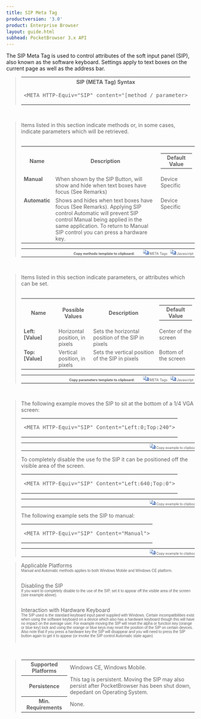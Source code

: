 ```yaml
---
title: SIP Meta Tag
productversion: '3.0'
product: Enterprise Browser
layout: guide.html
subhead: PocketBrowser 3.x API
---
```


The SIP Meta Tag is used to control attributes of the soft input panel (SIP), also known as the software keyboard. Settings apply to text boxes on the current page as well as the address bar. 

<div id="SyntaxSpan" style="display:block">
<blockquote>
<table class="clsSyntax" cellspacing="1" cellpadding="3" width="95%">
<tr>
<th class="clsSyntaxHeadings">SIP (META Tag) Syntax
</th>
</tr>
<tr>
<td class="clsSyntaxCells">
<pre class="clsSyntaxCells">&lt;META HTTP-Equiv="SIP" content="[method / parameter&gt;</pre>
</td>
</tr>
</table>
</blockquote><br></div>
<div id="ParametersWOSpan" style="display:block">
<blockquote>
Items listed in this section indicate methods or, in some cases, indicate parameters which will be retrieved.
<BR><BR><table class="clsSyntax" cellspacing="1" cellpadding="3" width="95%">
<col width="10%">
<col width="68%">
<col width="22%">
<tr>
<th class="clsSyntaxHeadings">Name</th>
<th class="clsSyntaxHeadings">Description</th>
<th class="clsSyntaxHeadings">
  <table cellspacing="0" cellpadding="0">
    <tr>
      <td width="85%" class="clsSyntaxHeadings" style="border-bottom-style: none;">Default Value</td>
    </tr>
  </table>
</th>
</tr>
<tr>
<td valign="top" class="clsSyntaxCells"><b>Manual</b></td>
<td valign="top" class="clsSyntaxCells">When shown by the SIP Button, will show and hide when text boxes have focus (See Remarks)</td>
<td valign="top" class="clsSyntaxCells">Device Specific</td>
</tr>
<tr>
<td valign="top" class="clsSyntaxCells"><b>Automatic</b></td>
<td valign="top" class="clsSyntaxCells">Shows and hides when text boxes have focus (See Remarks).  Applying SIP control Automatic will prevent SIP control Manual being applied in the same application.  To return to Manual SIP control you can press a hardware key.</td>
<td valign="top" class="clsSyntaxCells">Device Specific</td>
</tr>
</table>
<table cellspacing="1" cellpadding="3" width="95%">
<col width="78%">
<col width="8%">
<col width="1%">
<col width="5%">
<col width="1%">
<col width="5%">
<col width="2%">
<tr align="right">
<td></td>
<td valign="bottom" style="border-bottom-style: none;font-weight:normal;font-size:xx-small;"><nobr><b>Copy methods template to clipboard:</b></nobr></td>
<td></td>
<td valign="bottom" style="border-bottom-style: none;font-weight:normal;font-size:xx-small;"><nobr><img id="imgCopyDefaultsWO" alt="Copy META Tag template to clipboard" onclick="CopyTemplate('txtMETATemplateWO')" onmouseover="this.style.cursor='hand'" src="../Resources/CopyDefaults.gif">
			META Tags
		</nobr></td>
<td></td>
<td valign="middle" style="border-bottom-style: none;font-weight:normal;font-size:xx-small;"><nobr><img id="imgCopyDefaultsWO" alt="Copy Javascript template to clipboard" onclick="CopyTemplate('txtJavascriptTemplateWO')" onmouseover="this.style.cursor='hand'" src="../Resources/CopyDefaults.gif">
			Javascript
		</nobr></td>
<td></td>
</tr>
</table>
<div style="display:none"><textarea id="txtMETATemplateWO">&lt;!-- 
The SIP META Tag is used to control attributes of the soft input panel. Note that these settings apply to both text boxes on the current page as well as the address bar
--&gt;

&lt;!-- &lt;META HTTP-Equiv="SIP" Content="Manual"&gt; --&gt;      &lt;!-- When shown by the SIP Button, will show and hide when text boxes have focus (See Remarks) --&gt;
&lt;!-- &lt;META HTTP-Equiv="SIP" Content="Automatic"&gt; --&gt;      &lt;!-- Shows and hides when text boxes have focus (See Remarks).  Applying SIP control Automatic will prevent SIP control Manual being applied in the same application.  To return to Manual SIP control you can press a hardware key. --&gt;</textarea></div>
<div style="display:none"><textarea id="txtJavascriptTemplateWO">&lt;script&gt;
/*
The SIP META Tag is used to control attributes of the soft input panel. Note that these settings apply to both text boxes on the current page as well as the address bar
*/

function doSIPInit()
{
var objGeneric = new ActiveXObject("PocketBrowser.Generic");

//objGeneric.InvokeMETAFunction('SIP', 'Manual');      /* When shown by the SIP Button, will show and hide when text boxes have focus (See Remarks) */
//objGeneric.InvokeMETAFunction('SIP', 'Automatic');      /* Shows and hides when text boxes have focus (See Remarks).  Applying SIP control Automatic will prevent SIP control Manual being applied in the same application.  To return to Manual SIP control you can press a hardware key. */

}
&lt;/script&gt;</textarea></div>
</blockquote><br></div>
<div id="ParametersWSpan" style="display:block">
<blockquote>
Items listed in this section indicate parameters, or attributes which can be set.
<BR><BR><table class="clsSyntax" cellspacing="1" cellpadding="3" width="95%">
<col width="20%">
<col width="20%">
<col width="38%">
<col width="22%">
<tr>
<th class="clsSyntaxHeadings">Name</th>
<th class="clsSyntaxHeadings">Possible Values</th>
<th class="clsSyntaxHeadings">Description</th>
<th class="clsSyntaxHeadings">
  <table cellspacing="0" cellpadding="0">
    <tr>
      <td width="85%" class="clsSyntaxHeadings" style="border-bottom-style: none;">Default Value</td>
    </tr>
  </table>
</th>
</tr>
<tr>
<td valign="top" class="clsSyntaxCells"><b>Left:[Value]
							</b></td>
<td valign="top" class="clsSyntaxCells">Horizontal position, in pixels</td>
<td valign="top" class="clsSyntaxCells">Sets the horizontal position of the SIP in pixels</td>
<td valign="top" class="clsSyntaxCells">Center of the screen</td>
</tr>
<tr>
<td valign="top" class="clsSyntaxCells"><b>Top:[Value]
							</b></td>
<td valign="top" class="clsSyntaxCells">Vertical position, in pixels</td>
<td valign="top" class="clsSyntaxCells">Sets the vertical position of the SIP in pixels</td>
<td valign="top" class="clsSyntaxCells">Bottom of the screen</td>
</tr>
</table>
<table cellspacing="1" cellpadding="3" width="95%">
<col width="78%">
<col width="8%">
<col width="1%">
<col width="5%">
<col width="1%">
<col width="5%">
<col width="2%">
<tr align="right">
<td></td>
<td valign="bottom" style="border-bottom-style: none;font-weight:normal;font-size:xx-small;"><nobr><b>Copy parameters template to clipboard:</b></nobr></td>
<td></td>
<td valign="bottom" style="border-bottom-style: none;font-weight:normal;font-size:xx-small;"><nobr><img id="imgCopyDefaultsW" alt="Copy META Tag template to clipboard" onclick="CopyTemplate('txtMETATemplateW')" onmouseover="this.style.cursor='hand'" src="../Resources/CopyDefaults.gif">
			META Tags
		</nobr></td>
<td></td>
<td valign="middle" style="border-bottom-style: none;font-weight:normal;font-size:xx-small;"><nobr><img id="imgCopyDefaultsW" alt="Copy Javascript template to clipboard" onclick="CopyTemplate('txtJavascriptTemplateW')" onmouseover="this.style.cursor='hand'" src="../Resources/CopyDefaults.gif">
			Javascript
		</nobr></td>
<td></td>
</tr>
</table>
<div style="display:none"><textarea id="txtMETATemplateW">&lt;!-- 
The SIP META Tag is used to control attributes of the soft input panel. Note that these settings apply to both text boxes on the current page as well as the address bar
--&gt;

&lt;!-- &lt;META HTTP-Equiv="SIP" Content="Left:[Value]"&gt; --&gt;      &lt;!-- Sets the horizontal position of the SIP in pixels --&gt;
&lt;!-- &lt;META HTTP-Equiv="SIP" Content="Top:[Value]"&gt; --&gt;      &lt;!-- Sets the vertical position of the SIP in pixels --&gt;</textarea></div>
<div style="display:none"><textarea id="txtJavascriptTemplateW">&lt;script&gt;
/*
The SIP META Tag is used to control attributes of the soft input panel. Note that these settings apply to both text boxes on the current page as well as the address bar
*/

function doSIPInit()
{
var objGeneric = new ActiveXObject("PocketBrowser.Generic");

//objGeneric.InvokeMETAFunction('SIP', 'Left:[Value]');      /* Sets the horizontal position of the SIP in pixels */
//objGeneric.InvokeMETAFunction('SIP', 'Top:[Value]');      /* Sets the vertical position of the SIP in pixels */

}
&lt;/script&gt;</textarea></div>
</blockquote><br></div>

<div id="ExamplesSpan" style="display:block">
<blockquote>
<p>The following example moves the SIP to sit at the bottom of a 1/4 VGA screen:</p>
<table class="clsSyntax" cellspacing="1" cellpadding="3" width="95%">
<tr>
<td>
  <pre class="clsSyntaxCells">
&lt;META HTTP-Equiv="SIP" Content="Left:0;Top:240"&gt;
</pre>
</td>
</tr>
</table>
<table cellspacing="1" cellpadding="3" width="95%">
<col width="85%">
<col width="15%">
<tr align="right">
<td></td>
<td valign="bottom" style="border-bottom-style: none;font-weight:normal;font-size:xx-small;"><nobr><img id="imgCopyDefaults" alt="Copy example to clipboard" onmouseover="this.style.cursor='hand'" src="../Resources/CopyDefaults.gif" onclick="CopyTemplate('ID0EJC');">
			Copy example to clipboard
		</nobr></td>
</tr>
</table>
<div id="Examples" style="display:none"><textarea id="ID0EJC">&lt;!-- 
The following example moves the SIP to sit at the bottom of a 1/4 VGA screen:
--&gt;

&lt;META HTTP-Equiv="SIP" Content="Left:0;Top:240"&gt;
</textarea></div>
<p>To completely disable the use fo the SIP it can be positioned off the visible area of the screen.</p>
<table class="clsSyntax" cellspacing="1" cellpadding="3" width="95%">
<tr>
<td>
  <pre class="clsSyntaxCells">
&lt;META HTTP-Equiv="SIP" Content="Left:640;Top:0"&gt;
</pre>
</td>
</tr>
</table>
<table cellspacing="1" cellpadding="3" width="95%">
<col width="85%">
<col width="15%">
<tr align="right">
<td></td>
<td valign="bottom" style="border-bottom-style: none;font-weight:normal;font-size:xx-small;"><nobr><img id="imgCopyDefaults" alt="Copy example to clipboard" onmouseover="this.style.cursor='hand'" src="../Resources/CopyDefaults.gif" onclick="CopyTemplate('ID0EQC');">
			Copy example to clipboard
		</nobr></td>
</tr>
</table>
<div id="Examples" style="display:none"><textarea id="ID0EQC">&lt;!-- 
To completely disable the use fo the SIP it can be positioned off the visible area of the screen.
--&gt;

&lt;META HTTP-Equiv="SIP" Content="Left:640;Top:0"&gt;
</textarea></div>
<p>The following example sets the SIP to manual:</p>
<table class="clsSyntax" cellspacing="1" cellpadding="3" width="95%">
<tr>
<td>
  <pre class="clsSyntaxCells">
&lt;META HTTP-Equiv="SIP" Content="Manual"&gt;
</pre>
</td>
</tr>
</table>
<table cellspacing="1" cellpadding="3" width="95%">
<col width="85%">
<col width="15%">
<tr align="right">
<td></td>
<td valign="bottom" style="border-bottom-style: none;font-weight:normal;font-size:xx-small;"><nobr><img id="imgCopyDefaults" alt="Copy example to clipboard" onmouseover="this.style.cursor='hand'" src="../Resources/CopyDefaults.gif" onclick="CopyTemplate('ID0EXC');">
			Copy example to clipboard
		</nobr></td>
</tr>
</table>
<div id="Examples" style="display:none"><textarea id="ID0EXC">&lt;!-- 
The following example sets the SIP to manual:
--&gt;

&lt;META HTTP-Equiv="SIP" Content="Manual"&gt;
</textarea></div>
</blockquote>
</div>
<div id="RemarksSpan" style="display:block">
<blockquote>
<DIV class="clsRef">Applicable Platforms</DIV>
<DIV style="font-family:verdana,arial,helvetica;font-size:x-small;">Manual and Automatic methods applies to both Windows Mobile and Windows CE platform.
</DIV>
<pre style="font-family:courier;font-size:small;"></pre>
<DIV class="clsRef">Disabling the SIP</DIV>
<DIV style="font-family:verdana,arial,helvetica;font-size:x-small;">
If you want to completely disable to the use of the SIP, set it to appear off the visible area of the screen (see example above).
</DIV>
<pre style="font-family:courier;font-size:small;"></pre>
<DIV class="clsRef">Interaction with Hardware Keyboard</DIV>
<DIV style="font-family:verdana,arial,helvetica;font-size:x-small;">The SIP used is the standard keyboard input panel supplied with Windows.  Certain incompatibilities exist when using the software keyboard on a device which also has a hardware keyboard though this will have no impact on the average user.  For example moving the SIP will reset the alpha or function key (orange or blue key) lock and using the orange or blue keys may reset the position of the SIP on certain devices.  Also note that if you press a hardware key the SIP will disappear and you will need to press the SIP button again to get it to appear (or invoke the SIP control Automatic state again)</DIV>
<pre style="font-family:courier;font-size:small;"></pre>
</blockquote><br></div>
<div id="InfoSpan" style="display:block">
<blockquote>
<table>
<tr>
<th>Supported Platforms</th>
<td>Windows CE, Windows Mobile.
</tr>
<tr>
<th>Persistence</th>
<td>This tag is persistent.  Moving the SIP may also persist after PocketBrowser has been shut down, depedant on Operating System.</td>
</tr>
<tr>
<th>Min. Requirements</th>
<td>None.</td>
</tr>
</table>
</blockquote><br>
</div>

